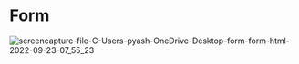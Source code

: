 # Form
![screencapture-file-C-Users-pyash-OneDrive-Desktop-form-form-html-2022-09-23-07_55_23](https://user-images.githubusercontent.com/113104316/191881846-d81ba8d5-6a13-4646-9699-87c202fc6fb7.png)
